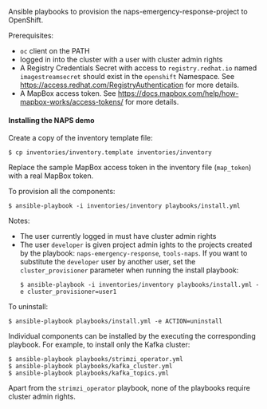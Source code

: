 Ansible playbooks to provision the naps-emergency-response-project to OpenShift.

Prerequisites:
* `oc` client on the PATH
* logged in into the cluster with a user with cluster admin rights
* A Registry Credentials Secret with access to `registry.redhat.io` named `imagestreamsecret` should exist in the `openshift` Namespace. See https://access.redhat.com/RegistryAuthentication for more details.
* A MapBox access token. See https://docs.mapbox.com/help/how-mapbox-works/access-tokens/ for more details.

#### Installing the NAPS demo

Create a copy of the inventory template file:
```
$ cp inventories/inventory.template inventories/inventory
```

Replace the sample MapBox access token in the inventory file (`map_token`) with a real MapBox token.

To provision all the components:
```
$ ansible-playbook -i inventories/inventory playbooks/install.yml
```
Notes:
* The user currently logged in must have cluster admin rights
* The user `developer` is given project admin ights to the  projects created by the playbook: `naps-emergency-response`, `tools-naps`.
  If you want to substitute the `developer` user by another user, set the `cluster_provisioner` parameter when running the install playbook:
  ```
  $ ansible-playbook -i inventories/inventory playbooks/install.yml -e cluster_provisioner=user1
  ```

To uninstall:
```
$ ansible-playbook playbooks/install.yml -e ACTION=uninstall
```

Individual components can be installed by the executing the corresponding playbook. For example, to install only the Kafka cluster:
```
$ ansible-playbook playbooks/strimzi_operator.yml
$ ansible-playbook playbooks/kafka_cluster.yml
$ ansible-playbook playbooks/kafka_topics.yml
```

Apart from the `strimzi_operator` playbook, none of the playbooks require cluster admin rights.
